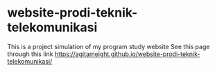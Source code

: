# website-prodi-teknik-telekomunikasi
This is a project simulation of my program study website
See this page through this link https://agitameight.github.io/website-prodi-teknik-telekomunikasi/
